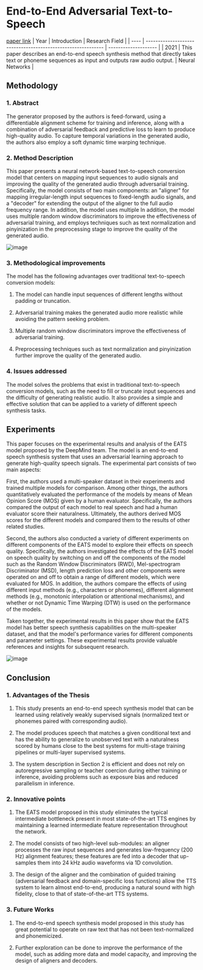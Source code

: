 # End-to-End Adversarial Text-to-Speech
[paper link](https://arxiv.org/pdf/2006.03575.pdf) 
| Year | Introduction                                                         | Research Field                 |
| ---- | ------------------------------------------------------------ | -------------------- |
| 2021 | This paper describes an end-to-end speech synthesis method that directly takes text or phoneme sequences as input and outputs raw audio output.         |  Neural Networks         |


## Methodology

### 1. Abstract
  The generator proposed by the authors is feed-forward, using a differentiable alignment scheme for training and inference, along with a combination of adversarial feedback and predictive loss to learn to produce high-quality audio. To capture temporal variations in the generated audio, the authors also employ a soft dynamic time warping technique.
  
### 2. Method Description 
  This paper presents a neural network-based text-to-speech conversion model that centers on mapping input sequences to audio signals and improving the quality of the generated audio through adversarial training. Specifically, the model consists of two main components: an "aligner" for mapping irregular-length input sequences to fixed-length audio signals, and a "decoder" for extending the output of the aligner to the full audio frequency range. In addition, the model uses multiple In addition, the model uses multiple random window discriminators to improve the effectiveness of adversarial training, and employs techniques such as text normalization and pinyinization in the preprocessing stage to improve the quality of the generated audio.

  ![image](https://github.com/Zhang-Bocheng/paper-reading/assets/160409071/0c3227e4-c4d2-4142-a9e0-6c998692b1b4)

### 3. Methodological improvements
 The model has the following advantages over traditional text-to-speech conversion models:

  1. The model can handle input sequences of different lengths without padding or truncation.
  
  2. Adversarial training makes the generated audio more realistic while avoiding the pattern seeking problem.
  
  3. Multiple random window discriminators improve the effectiveness of adversarial training.

  4. Preprocessing techniques such as text normalization and pinyinization further improve the quality of the generated audio.
     
### 4. Issues addressed 
  The model solves the problems that exist in traditional text-to-speech conversion models, such as the need to fill or truncate input sequences and the difficulty of generating realistic audio. It also provides a simple and effective solution that can be applied to a variety of different speech synthesis tasks.

## Experiments
  This paper focuses on the experimental results and analysis of the EATS model proposed by the DeepMind team. The model is an end-to-end speech synthesis system that uses an adversarial learning approach to generate high-quality speech signals. The experimental part consists of two main aspects:

First, the authors used a multi-speaker dataset in their experiments and trained multiple models for comparison. Among other things, the authors quantitatively evaluated the performance of the models by means of Mean Opinion Score (MOS) given by a human evaluator. Specifically, the authors compared the output of each model to real speech and had a human evaluator score their naturalness. Ultimately, the authors derived MOS scores for the different models and compared them to the results of other related studies.

Second, the authors also conducted a variety of different experiments on different components of the EATS model to explore their effects on speech quality. Specifically, the authors investigated the effects of the EATS model on speech quality by switching on and off the components of the model such as the Random Window Discriminators (RWD), Mel-spectrogram Discriminator (MSD), length prediction loss and other components were operated on and off to obtain a range of different models, which were evaluated for MOS. In addition, the authors compare the effects of using different input methods (e.g., characters or phonemes), different alignment methods (e.g., monotonic interpolation or attentional mechanisms), and whether or not Dynamic Time Warping (DTW) is used on the performance of the models.

Taken together, the experimental results in this paper show that the EATS model has better speech synthesis capabilities on the multi-speaker dataset, and that the model's performance varies for different components and parameter settings. These experimental results provide valuable references and insights for subsequent research.

![image](https://github.com/Zhang-Bocheng/paper-reading/assets/160409071/5ab9a7a7-83f6-40cf-a2ae-d601d906d46e)

## Conclusion

### 1. Advantages of the Thesis
  1. This study presents an end-to-end speech synthesis model that can be learned using relatively weakly supervised signals (normalized text or phonemes paired with corresponding audio).
  
  2. The model produces speech that matches a given conditional text and has the ability to generalize to unobserved text with a naturalness scored by humans close to the best systems for multi-stage training pipelines or multi-layer supervised systems.
  
  3. The system description in Section 2 is efficient and does not rely on autoregressive sampling or teacher coercion during either training or inference, avoiding problems such as exposure bias and reduced parallelism in inference.
     
### 2. Innovative points
  1. The EATS model proposed in this study eliminates the typical intermediate bottleneck present in most state-of-the-art TTS engines by maintaining a learned intermediate feature representation throughout the network.
  
  2. The model consists of two high-level sub-modules: an aligner processes the raw input sequences and generates low-frequency (200 Hz) alignment features; these features are fed into a decoder that up-samples them into 24 kHz audio waveforms via 1D convolution.
  
  3. The design of the aligner and the combination of guided training (adversarial feedback and domain-specific loss functions) allow the TTS system to learn almost end-to-end, producing a natural sound with high fidelity, close to that of state-of-the-art TTS systems.
     
### 3. Future Works
  1. The end-to-end speech synthesis model proposed in this study has great potential to operate on raw text that has not been text-normalized and phonemicized.
  
  2. Further exploration can be done to improve the performance of the model, such as adding more data and model capacity, and improving the design of aligners and decoders.
